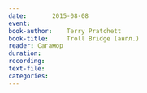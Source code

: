 ```yaml
---
date:		2015-08-08
event:
book-author:	Terry Pratchett
book-title:		Troll Bridge (англ.)
reader:	Сагамор
duration:
recording:
text-file:
categories:
---
```

